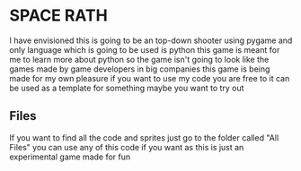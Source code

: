 # SPACE RATH
I have envisioned this is going to be an top-down shooter using pygame and only language which is going to be used is python this game is meant for me to learn more about python so the game isn't going to look like the games made by game developers in big companies this game is being made for my own pleasure if you want to use my code you are free to it can be used as a template for something maybe you want to try out


## Files
If you want to find all the code and sprites just go to the folder called "All Files" you can use any of this code if you want as this is just an experimental game made for fun

